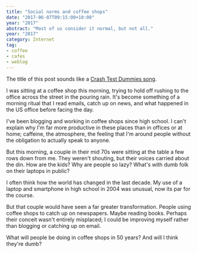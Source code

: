 ```yaml
---
title: "Social norms and coffee shops"
date: "2017-06-07T09:15:00+10:00"
year: "2017"
abstract: "Most of us consider it normal, but not all."
year: "2017"
category: Internet
tag:
- coffee
- cafes
- weblog
---
```

The title of this post sounds like a [Crash Test Dummies song].

I was sitting at a coffee shop this morning, trying to hold off rushing to the office across the street in the pouring rain. It's become something of a morning ritual that I read emails, catch up on news, and what happened in the US office before facing the day.

I've been blogging and working in coffee shops since high school. I can't explain why I'm far more productive in these places than in offices or at home; caffeine, the atmosphere, the feeling that I'm around people without the obligation to actually speak to anyone.

But this morning, a couple in their mid 70s were sitting at the table a few rows down from me. They weren't shouting, but their voices carried about the din. How are the kids? Why are people so lazy? What's with dumb folk on their laptops in public?

I often think how the world has changed in the last decade. My use of a laptop and smartphone in high school in 2004 was unusual, now its par for the course.

But that couple would have seen a far greater transformation. People using coffee shops to catch up on newspapers. Maybe reading books. Perhaps their conceit wasn't entirely misplaced; I could be improving myself rather than blogging or catching up on email.

What will people be doing in coffee shops in 50 years? And will I think they're dumb?

[Crash Test Dummies song]: http://www.youtube.com/watch?v=j53VGZnW4fU

